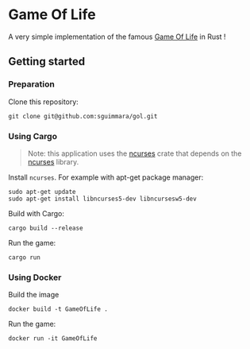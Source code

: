 # Game Of Life

A very simple implementation of the famous [Game Of Life](https://en.wikipedia.org/wiki/Conway%27s_Game_of_Life) in Rust !

## Getting started

### Preparation

Clone this repository:

```
git clone git@github.com:sguimmara/gol.git
```

### Using Cargo

> Note: this application uses the [ncurses](https://crates.io/crates/ncurses) crate that depends on the [ncurses](https://linux.die.net/man/3/ncurses) library.

Install `ncurses`. For example with apt-get package manager:

```
sudo apt-get update 
sudo apt-get install libncurses5-dev libncursesw5-dev
```

Build with Cargo:

```
cargo build --release
```

Run the game:

```
cargo run
```

### Using Docker

Build the image

```
docker build -t GameOfLife .
```

Run the game:

```
docker run -it GameOfLife
```